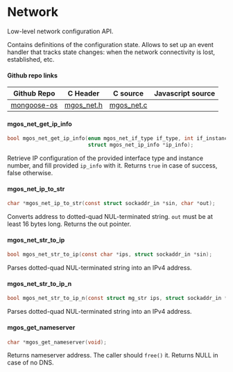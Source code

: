 
# Network

Low-level network configuration API.

Contains definitions of the configuration state. Allows to set up an
event handler that tracks state changes: when the network connectivity
is lost, established, etc.
 
#### Github repo links
| Github Repo | C Header | C source  | Javascript source |
| ----------- | -------- | --------  | ----------------- |
| [mongoose-os](https://github.com/cesanta/mongoose-os/tree/master/fw)  | [mgos_net.h](https://github.com/cesanta/mongoose-os/tree/master/fw/include/mgos_net.h) | [mgos_net.c](https://github.com/cesanta/mongoose-os/tree/master/fw/src/mgos_net.c) |          |

#### mgos_net_get_ip_info

```c
bool mgos_net_get_ip_info(enum mgos_net_if_type if_type, int if_instance,
                          struct mgos_net_ip_info *ip_info);
```

Retrieve IP configuration of the provided interface type and instance
number, and fill provided `ip_info` with it. Returns `true` in case of
success, false otherwise.
 
#### mgos_net_ip_to_str

```c
char *mgos_net_ip_to_str(const struct sockaddr_in *sin, char *out);
```

Converts address to dotted-quad NUL-terminated string.
`out` must be at least 16 bytes long.
Returns the out pointer.
 
#### mgos_net_str_to_ip

```c
bool mgos_net_str_to_ip(const char *ips, struct sockaddr_in *sin);
```

Parses dotted-quad NUL-terminated string into an IPv4 address.
 
#### mgos_net_str_to_ip_n

```c
bool mgos_net_str_to_ip_n(const struct mg_str ips, struct sockaddr_in *sin);
```

Parses dotted-quad NUL-terminated string into an IPv4 address.
 
#### mgos_get_nameserver

```c
char *mgos_get_nameserver(void);
```

Returns nameserver address. The caller should `free()` it. Returns NULL
in case of no DNS.
 
